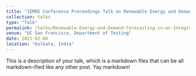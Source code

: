 ```yaml
---
title: "IEMRE Conference Proceedings Talk on Renewable Energy and Demand Forecasting in an Integrated Smart Grid"
collection: talks
type: "Talk"
permalink: /talks/Renewable-Energy-and-Demand-Forecasting-in-an-Integrated-Smart-Grid
venue: "UC San Francisco, Department of Testing"
date: 2021-02-06
location: "Kolkata, India"
---
```


This is a description of your talk, which is a markdown files that can be all markdown-ified like any other post. Yay markdown!

